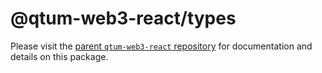 # @qtum-web3-react/types

Please visit the [parent `qtum-web3-react` repository](https://github.com/qtumproject/web3-reactt) for documentation and details on this package.
